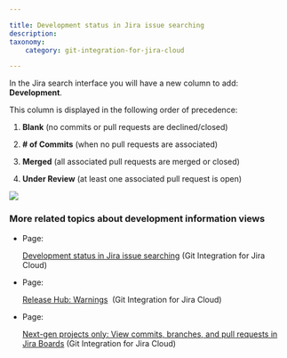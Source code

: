 ```yaml
---

title: Development status in Jira issue searching
description:
taxonomy:
    category: git-integration-for-jira-cloud

---
```

In the Jira search interface you will have a new column to add: **Development**.

This column is displayed in the following order of precedence:

1.  **Blank** (no commits or pull requests are declined/closed)

2.  **\# of Commits** (when no pull requests are associated)

3.  **Merged** (all associated pull requests are merged or closed)

4.  **Under Review** (at least one associated pull request is open)


![](https://bigbrassband.atlassian.net/wiki/download/attachments/1940914287/image-20200724-103833.png?version=1&modificationDate=1631349148620&cacheVersion=1&api=v2)

### More related topics about development information views

*   Page:

    [Development status in Jira issue searching](/wiki/spaces/GITCLOUD/pages/1940914287/Development+status+in+Jira+issue+searching) (Git Integration for Jira Cloud)

*   Page:

    [Release Hub: Warnings](/wiki/spaces/GITCLOUD/pages/1941373081)  (Git Integration for Jira Cloud)

*   Page:

    [Next-gen projects only: View commits, branches, and pull requests in Jira Boards](/wiki/spaces/GITCLOUD/pages/1940783272/Next-gen+projects+only%3A+View+commits%2C+branches%2C+and+pull+requests+in+Jira+Boards) (Git Integration for Jira Cloud)